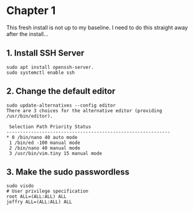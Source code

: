 # Chapter 1
 This fresh install is not up to my baseline. I need to do this straight away after the install…

## 1. Install SSH Server
```
sudo apt install openssh-server.
sudo systemctl enable ssh
```

## 2. Change the default editor
```
sudo update-alternatives --config editor
There are 3 choices for the alternative editor (providing /usr/bin/editor).

 Selection Path Priority Status
------------------------------------------------------------
* 0 /bin/nano 40 auto mode
 1 /bin/ed -100 manual mode
 2 /bin/nano 40 manual mode
 3 /usr/bin/vim.tiny 15 manual mode
```

## 3. Make the sudo passwordless
```
sudo visdo
# User privilege specification
root ALL=(ALL:ALL) ALL
jeffry ALL=(ALL:ALL) ALL
```
